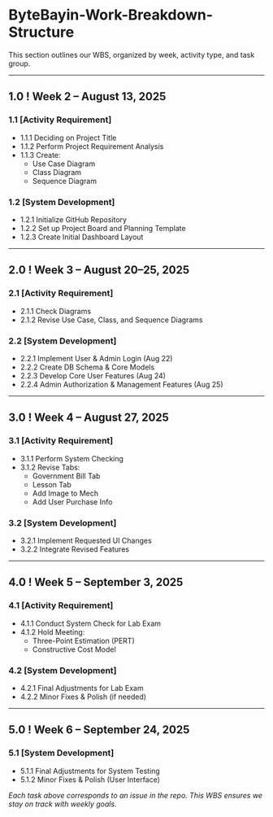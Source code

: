# ByteBayin-Work-Breakdown-Structure

This section outlines our WBS, organized by week, activity type, and task group.

---

## 1.0 ! Week 2 – August 13, 2025
### 1.1 [Activity Requirement]
- 1.1.1 Deciding on Project Title
- 1.1.2 Perform Project Requirement Analysis
- 1.1.3 Create:
  - Use Case Diagram
  - Class Diagram
  - Sequence Diagram

### 1.2 [System Development]
- 1.2.1 Initialize GitHub Repository
- 1.2.2 Set up Project Board and Planning Template
- 1.2.3 Create Initial Dashboard Layout

---

## 2.0 ! Week 3 – August 20–25, 2025
### 2.1 [Activity Requirement]
- 2.1.1 Check Diagrams
- 2.1.2 Revise Use Case, Class, and Sequence Diagrams

### 2.2 [System Development]
- 2.2.1 Implement User & Admin Login (Aug 22)
- 2.2.2 Create DB Schema & Core Models
- 2.2.3 Develop Core User Features (Aug 24)
- 2.2.4 Admin Authorization & Management Features (Aug 25)

---

## 3.0 ! Week 4 – August 27, 2025
### 3.1 [Activity Requirement]
- 3.1.1 Perform System Checking
- 3.1.2 Revise Tabs:
  - Government Bill Tab
  - Lesson Tab
  - Add Image to Mech
  - Add User Purchase Info

### 3.2 [System Development]
- 3.2.1 Implement Requested UI Changes
- 3.2.2 Integrate Revised Features

---

## 4.0 ! Week 5 – September 3, 2025
### 4.1 [Activity Requirement]
- 4.1.1 Conduct System Check for Lab Exam
- 4.1.2 Hold Meeting:
  - Three-Point Estimation (PERT)
  - Constructive Cost Model

### 4.2 [System Development]
- 4.2.1 Final Adjustments for Lab Exam
- 4.2.2 Minor Fixes & Polish (if needed)

---

## 5.0 ! Week 6 – September 24, 2025
### 5.1 [System Development]
- 5.1.1 Final Adjustments for System Testing
- 5.1.2 Minor Fixes & Polish (User Interface)

*Each task above corresponds to an issue in the repo. This WBS ensures we stay on track with weekly goals.*

